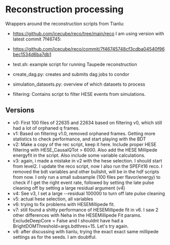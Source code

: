# Reconstruction processing

Wrappers around the reconstruction scripts from Tianlu:
- https://github.com/icecube/reco/tree/main/reco
I am using version with latest commit 7f46745:
- https://github.com/icecube/reco/commit/7f46745748cf3cdba04540f96bec1534d6ba7db1

- test.sh: example script for running Taupede reconstruction
- create_dag.py: creates and submits dag jobs to condor
- simulation_datasets.py: overview of which datasets to process 
- filtering: Contains script to filter HESE events from simulations.

## Versions

- v0: First 100 files of 22635 and 22634 based on filtering v0, which still had a lot of orphaned q frames.
- v1: Based on filtering v1.0, removed orphaned frames. Getting more statistics to check performance, and start playing with the BDT
- v2: Make a copy of the rec script, keep it here. Include proper HESE filtering with HESE_CausalQTot > 6000. Also add the HESE Millipede energyfit in the script. Also include some variable calculations.
- v3: again, i made a mistake in v2 with the hese selection. I should start from level2. I update the reco script, now I also run the SPEFit16 reco. I removed the bdt variables and other bullshit, will be in the hdf scripts from now. I only run a small subsample (100 files per flavor/energy) to check if I get the right event rate, followed by setting the late pulse cleaning off by setting a large residual argument (v4)
- v4: See v3, I set a large --residual 100000 to turn off late pulse cleaning
- v5: actual hese selection, all variables
- v6: trying to fix problems with HESEMillipede fit.
- v7: still found a shitty performance of HESEMillipede fit in v6. I saw 2 other differences with Neha in the HESEMillipede Fit params. ExcludeDeepCore = False and I shouldnt have had a BrightDOMThreshold=args.bdthres=15. Let's try again.
- v8: after discussing with tianlu, trying the exact exact same millipede settings as for the seeds. I am doubtful.